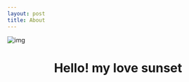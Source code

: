```yaml
---
layout: post
title: About
---
```


![img](https://avatars.githubusercontent.com/u/77263106?v=4)
<h1>
  <center>
Hello! my love sunset  
  </center>
</h1>
